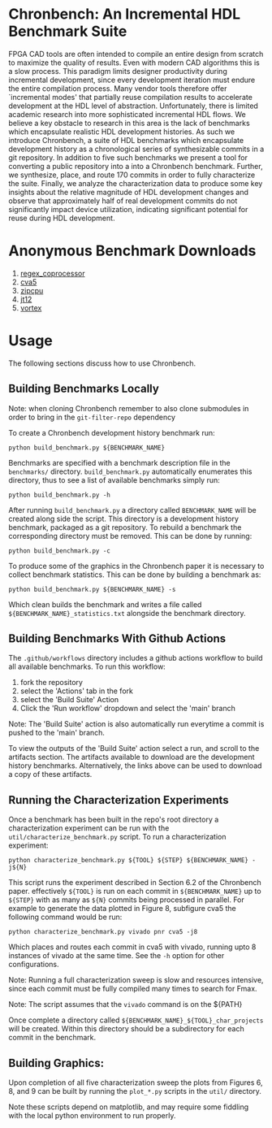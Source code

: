 # Chronbench: An Incremental HDL Benchmark Suite
FPGA CAD tools are often intended to compile an entire design from scratch to maximize the quality of results.
Even with modern CAD algorithms this is a slow process.
This paradigm limits designer productivity during incremental development, since every development iteration must endure the entire compilation process.
Many vendor tools therefore offer `incremental modes' that partially reuse compilation results to accelerate development at the HDL level of abstraction.
Unfortunately, there is limited academic research into more sophisticated incremental HDL flows.
We believe a key obstacle to research in this area is the lack of benchmarks which encapsulate realistic HDL development histories.
As such we introduce Chronbench, a suite of HDL benchmarks which encapsulate development history as a chronological series of synthesizable commits in a git repository.
In addition to five such benchmarks we present a tool for converting a public repository into a into a Chronbench benchmark.
Further, we synthesize, place, and route 170  commits in order to fully characterize the suite.
Finally, we analyze the characterization data to produce some key insights about the relative magnitude of HDL development changes and observe that approximately half of real development commits do not significantly impact device utilization, indicating significant potential for reuse during HDL development.

# Anonymous Benchmark Downloads
1. [regex_coprocessor](https://osf.io/download/9vhbj/?view_only=eea52a99d44c426fb1c3a5eab9d15a3f)
2. [cva5](https://osf.io/download/pj6nu/?view_only=eea52a99d44c426fb1c3a5eab9d15a3f)
3. [zipcpu](https://osf.io/download/u3xe7/?view_only=eea52a99d44c426fb1c3a5eab9d15a3f)
4. [jt12](https://osf.io/download/gudyt/?view_only=eea52a99d44c426fb1c3a5eab9d15a3f)
5. [vortex](https://osf.io/download/3dfkb/?view_only=eea52a99d44c426fb1c3a5eab9d15a3f)

# Usage
The following sections discuss how to use Chronbench.

## Building Benchmarks Locally
Note: when cloning Chronbench remember to also clone submodules in order to bring in the `git-filter-repo` dependency

To create a Chronbench development history benchmark run:

```
python build_benchmark.py ${BENCHMARK_NAME}
```

Benchmarks are specified with a benchmark description file in the `benchmarks/` directory.
`build_benchmark.py` automatically enumerates this directory, thus to see a list of available benchmarks simply run:

```
python build_benchmark.py -h
```

After running `build_benchmark.py` a directory called `BENCHMARK_NAME` will be created along side the script.
This directory is a development history benchmark, packaged as a git repository.
To rebuild a benchmark the corresponding directory must be removed. This can be done by running:

```
python build_benchmark.py -c
```

To produce some of the graphics in the Chronbench paper it is necessary to collect benchmark statistics.
This can be done by building a benchmark as:

```
python build_benchmark.py ${BENCHMARK_NAME} -s
```

Which clean builds the benchmark and writes a file called `${BENCHMARK_NAME}_statistics.txt` alongside the benchmark directory.

## Building Benchmarks With Github Actions
The `.github/workflows` directory includes a github actions workflow to build all available benchmarks.
To run this workflow:
1. fork the repository
2. select the 'Actions' tab in the fork
3. select the 'Build Suite' Action
4. Click the 'Run workflow' dropdown and select the 'main' branch

Note: The 'Build Suite' action is also automatically run everytime a commit is pushed to the 'main' branch.

To view the outputs of the 'Build Suite' action select a run, and scroll to the artifacts section.
The artifacts available to download are the development history benchmarks.
Alternatively, the links above can be used to download a copy of these artifacts.

## Running the Characterization Experiments

Once a benchmark has been built in the repo's root directory a characterization experiment can be run with the `util/characterize_benchmark.py` script.
To run a characterization experiment:

```
python characterize_benchmark.py ${TOOL} ${STEP} ${BENCHMARK_NAME} -j${N}
```

This script runs the experiment described in Section 6.2 of the Chronbench paper.
effectively `${TOOL}` is run on each commit in `${BENCHMARK_NAME}` up to `${STEP}` with as many as `${N}` commits being processed in parallel.
For example to generate the data plotted in Figure 8, subfigure cva5 the following command would be run:

```
python characterize_benchmark.py vivado pnr cva5 -j8
```

Which places and routes each commit in cva5 with vivado, running upto 8 instances of vivado at the same time.
See the `-h` option for other configurations.

Note: Running a full characterization sweep is slow and resources intensive, since each commit must be fully compiled many times to search for Fmax.

Note: The script assumes that the `vivado` command is on the ${PATH}

Once complete a directory called `${BENCHMARK_NAME}_${TOOL}_char_projects` will be created.
Within this directory should be a subdirectory for each commit in the benchmark.

## Building Graphics:
Upon completion of all five characterization sweep the plots from Figures 6, 8, and 9 can be built by running the `plot_*.py` scripts in the `util/` directory.

Note these scripts depend on matplotlib, and may require some fiddling with the local python environment to run properly.
